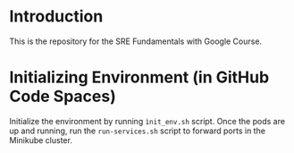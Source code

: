 # Introduction
This is the repository for the SRE Fundamentals with Google Course. 

# Initializing Environment (in GitHub Code Spaces)
Initialize the environment by running ```ìnit_env.sh``` script. Once the pods are up and running, run the ```run-services.sh``` script to forward ports in the Minikube cluster. 

